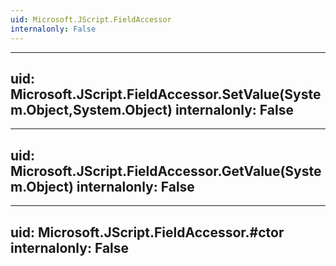 ```yaml
---
uid: Microsoft.JScript.FieldAccessor
internalonly: False
---
```


---
uid: Microsoft.JScript.FieldAccessor.SetValue(System.Object,System.Object)
internalonly: False
---

---
uid: Microsoft.JScript.FieldAccessor.GetValue(System.Object)
internalonly: False
---

---
uid: Microsoft.JScript.FieldAccessor.#ctor
internalonly: False
---

